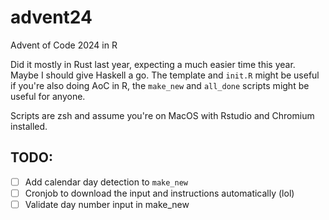 # advent24

Advent of Code 2024 in R

Did it mostly in Rust last year, expecting a much easier time this year. Maybe I should give Haskell a go. The template and `init.R` might be useful if you're also doing AoC in R, the `make_new` and `all_done` scripts might be useful for anyone.

Scripts are zsh and assume you're on MacOS with Rstudio and Chromium installed.


## TODO:

-   [ ] Add calendar day detection to `make_new`
-   [ ] Cronjob to download the input and instructions automatically (lol)
-   [ ] Validate day number input in make_new

